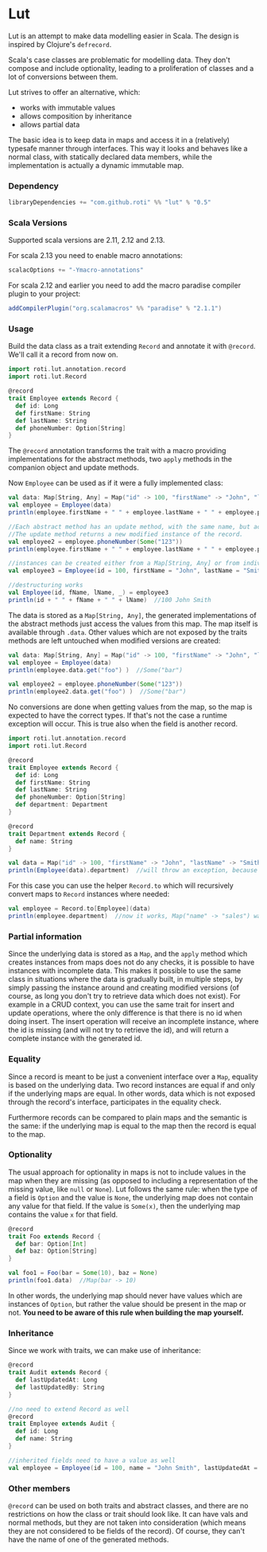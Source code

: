 # Lut

Lut is an attempt to make data modelling easier in Scala. The design is inspired by Clojure's `defrecord`.

Scala's case classes are problematic for modelling data. They don't compose and include optionality, leading to a proliferation of classes and a lot of conversions between them.

Lut strives to offer an alternative, which:
* works with immutable values
* allows composition by inheritance
* allows partial data

The basic idea is to keep data in maps and access it in a (relatively) typesafe manner through interfaces. 
This way it looks and behaves like a normal class, with statically declared data members, while the implementation is actually a dynamic immutable map.

### Dependency

```scala
libraryDependencies += "com.github.roti" %% "lut" % "0.5"
```

### Scala Versions

Supported scala versions are 2.11, 2.12 and 2.13.

For scala 2.13 you need to enable macro annotations:
```scala
scalacOptions += "-Ymacro-annotations"
```

For scala 2.12 and earlier you need to add the macro paradise compiler plugin to your project:
```scala
addCompilerPlugin("org.scalamacros" %% "paradise" % "2.1.1")
```

### Usage

Build the data class as a trait extending `Record` and annotate it with `@record`. We'll call it a record from now on.

```scala
import roti.lut.annotation.record
import roti.lut.Record

@record
trait Employee extends Record {
  def id: Long
  def firstName: String
  def lastName: String
  def phoneNumber: Option[String]
}
```

The `@record` annotation transforms the trait with a macro providing implementations for the abstract methods, two `apply` methods in the companion object and update methods.

Now `Employee` can be used as if it were a fully implemented class:

```scala
val data: Map[String, Any] = Map("id" -> 100, "firstName" -> "John", "lastName" -> "Smith")
val employee = Employee(data)
println(employee.firstName + " " + employee.lastName + " " + employee.phoneNumber )  //"John Smith None"

//Each abstract method has an update method, with the same name, but accepting a parameter.
//The update method returns a new modified instance of the record.
val employee2 = employee.phoneNumber(Some("123"))
println(employee.firstName + " " + employee.lastName + " " + employee.phoneNumber )  //"John Smith Some(123)"

//instances can be created either from a Map[String, Any] or from individual field values  
val employee3 = Employee(id = 100, firstName = "John", lastName = "Smith", phoneNumber = None)

//destructuring works
val Employee(id, fName, lName, _) = employee3
println(id + " " + fName + " " + lName)  //100 John Smith
```

The data is stored as a `Map[String, Any]`, the generated implementations of the abstract methods just access the values from this map. 
The map itself is available through `.data`. Other values which are not exposed by the traits methods are left untouched when modified versions are created: 

```scala
val data: Map[String, Any] = Map("id" -> 100, "firstName" -> "John", "lastName" -> "Smith", "foo" -> "bar")
val employee = Employee(data)
println(employee.data.get("foo") )  //Some("bar")

val employee2 = employee.phoneNumber(Some("123"))
println(employee2.data.get("foo") )  //Some("bar")
```

No conversions are done when getting values from the map, so the map is expected to have the correct types. 
If that's not the case a runtime exception will occur. This is true also when the field is another record.

```scala
import roti.lut.annotation.record
import roti.lut.Record

@record
trait Employee extends Record {
  def id: Long
  def firstName: String
  def lastName: String
  def phoneNumber: Option[String]
  def department: Department
}

@record
trait Department extends Record {
  def name: String
}

val data = Map("id" -> 100, "firstName" -> "John", "lastName" -> "Smith", "department" -> Map("name" -> "sales"))
println(Employee(data).department)  //will throw an exception, because a Department is expected, but a Map is found
```

For this case you can use the helper `Record.to` which will recursively convert maps to `Record` instances where needed:

```scala
val employee = Record.to[Employee](data)
println(employee.department)  //now it works, Map("name" -> "sales") was converted to an instance of Department
```


### Partial information

Since the underlying data is stored as a `Map`, and the `apply` method which creates instances from maps does not do any checks, it is possible to have instances with incomplete data. 
This makes it possible to use the same class in situations where the data is gradually built, in multiple steps, by simply passing the instance around and creating modified versions (of course, as long you don't try to retrieve data which does not exist).
For example in a CRUD context, you can use the same trait for insert and update operations, where the only difference is that there is no id when doing insert. 
The insert operation will receive an incomplete instance, where the id is missing (and will not try to retrieve the id), and will return a complete instance with the generated id.


### Equality

Since a record is meant to be just a convenient interface over a `Map`, equality is based on the underlying data. 
Two record instances are equal if and only if the underlying maps are equal. 
In other words, data which is not exposed through the record's interface, participates in the equality check.

Furthermore records can be compared to plain maps and the semantic is the same: if the underlying map is equal to the map then the record is equal to the map.


### Optionality

The usual approach for optionality in maps is not to include values in the map when they are missing (as opposed to including a representation of the missing value, like `null` or `None`).
Lut follows the same rule: when the type of a field is `Option` and the value is `None`, the underlying map does not contain any value for that field. 
If the value is `Some(x)`, then the underlying map contains the value `x` for that field.

```scala
@record
trait Foo extends Record {
  def bar: Option[Int]
  def baz: Option[String]
}

val foo1 = Foo(bar = Some(10), baz = None)
println(foo1.data)  //Map(bar -> 10)
```

In other words, the underlying map should never have values which are instances of `Option`, but rather the value should be present in the map or not.
**You need to be aware of this rule when building the map yourself.**


### Inheritance

Since we work with traits, we can make use of inheritance:

```scala
@record
trait Audit extends Record {
  def lastUpdatedAt: Long
  def lastUpdatedBy: String
}

//no need to extend Record as well
@record
trait Employee extends Audit {
  def id: Long
  def name: String
}

//inherited fields need to have a value as well
val employee = Employee(id = 100, name = "John Smith", lastUpdatedAt = 1587812929, lastUpdatedBy = "admin")
```


### Other members

`@record` can be used on both traits and abstract classes, and there are no restrictions on how the class or trait should look like. 
It can have vals and normal methods, but they are not taken into consideration (which means they are not considered to be fields of the record).
Of course, they can't have the name of one of the generated methods.



